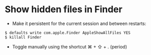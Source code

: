 # Show hidden files in Finder

* Make it persistent for the current session and between restarts:

```
$ defaults write com.apple.Finder AppleShowAllFiles YES
$ killall Finder
```

* Toggle manually using the shortcut ⌘ + ⇧ + . (period)
